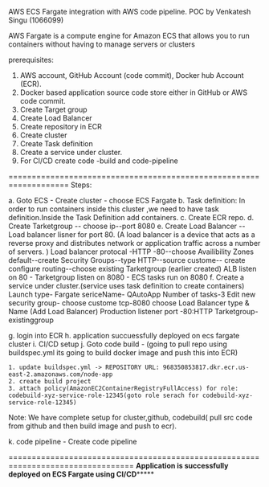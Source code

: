 AWS ECS Fargate integration with AWS code pipeline.
POC by Venkatesh Singu (1066099)

AWS Fargate is a compute engine for Amazon ECS that allows you to run containers without having to manage servers or clusters


prerequisites:
 
1.	AWS account, GitHub Account (code commit), Docker hub Account (ECR).
2.	Docker based application source code store either in GitHub or AWS code commit.
3.	Create Target group
4.	Create Load Balancer
5.	Create repository in ECR
6.	Create cluster
7.	Create Task definition
8.	Create a service under cluster.
9.	For CI/CD create code -build and code-pipeline


===================================================================
 Steps:
 
 a. Goto ECS - Create cluster - choose ECS Fargate
 b. Task definition: In order to run containers inside this cluster ,we need to have task definition.Inside the Task Definition add containers.
 c. Create ECR repo.
 d. Create Tarketgroup -- choose ip--port 8080
 e.	Create Load Balancer --Load balancer lisner for port 80.
 (A load balancer is a device that acts as a reverse proxy and distributes network or application traffic across a number of servers. )
	Load balancer protocal -HTTP -80--choose Availibility Zones
	default--create Security Groups--type HTTP--source custome-- create configure routing--choose existing  Tarketgroup (earlier created)
	ALB listen on 80 - Tarketgroup listen on 8080 - ECS tasks run on 8080
 f. Create a service under cluster.(service uses task definition to create containers) 	Launch type- Fargate sericeName- QAutoApp
	Number of tasks-3
	 Edit new security group- choose custome tcp-8080
	 choose Load Balancer type & Name (Add Load Balancer)
	 Production listener port -80:HTTP
	 Tarketgroup-existinggroup
	 
 g. login into ECR
 h. application succuessfully deployed on ecs fargate cluster
 i. CI/CD setup
 j. Goto code build -  (going to pull repo using buildspec.yml its going to build docker image and push this into ECR)
	
	1. update buildspec.yml -> REPOSITORY URL: 968350853817.dkr.ecr.us-east-2.amazonaws.com/node-app
	2. create build project
	3. attach policy(AmazonEC2ContainerRegistryFullAccess) for role:  codebuild-xyz-service-role-12345(goto role serach for codebuild-xyz-service-role-12345)
Note: We have complete setup for cluster,github, codebuild( pull src code from github and then build image and push to ecr).

k. code pipeline - Create code pipeline 
	
=================================================================================
************Application is successfully deployed on ECS Fargate using CI/CD*****************



